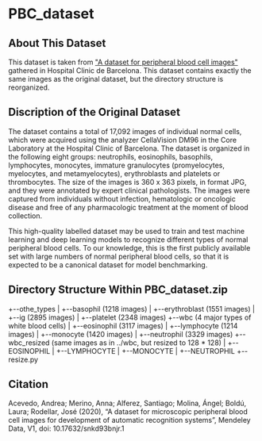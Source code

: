 # PBC_dataset

## About This Dataset
This dataset is taken from ["A dataset for peripheral blood cell images"](https://data.mendeley.com/datasets/snkd93bnjr/1) gathered in Hospital Clinic de Barcelona.
This dataset contains exactly the same images as the original dataset, but the directory structure is reorganized.

## Discription of the Original Dataset
The dataset contains a total of 17,092 images of individual normal cells, which were acquired using the analyzer CellaVision DM96 in the Core Laboratory at the Hospital Clinic of Barcelona. The dataset is organized in the following eight groups: neutrophils, eosinophils, basophils, lymphocytes, monocytes, immature granulocytes (promyelocytes, myelocytes, and metamyelocytes), erythroblasts and platelets or thrombocytes. The size of the images is 360 x 363 pixels, in format JPG, and they were annotated by expert clinical pathologists. The images were captured from individuals without infection, hematologic or oncologic disease and free of any pharmacologic treatment at the moment of blood collection.

This high-quality labelled dataset may be used to train and test machine learning and deep learning models to recognize different types of normal peripheral blood cells. To our knowledge, this is the first publicly available set with large numbers of normal peripheral blood cells, so that it is expected to be a canonical dataset for model benchmarking.


## Directory Structure Within PBC_dataset.zip
+--othe_types
|   +--basophil       (1218 images)
|   +--erythroblast   (1551 images)
|   +--ig             (2895 images)
|   +--platelet       (2348 images)
+--wbc (4 major types of white blood cells)
|   +--eosinophil     (3117 images)
|   +--lymphocyte     (1214 images)
|   +--monocyte       (1420 images)
|   +--neutrophil     (3329 images)
+--wbc_resized (same images as in ../wbc, but resized to 128 * 128)
|   +--EOSINOPHIL
|   +--LYMPHOCYTE
|   +--MONOCYTE
|   +--NEUTROPHIL
+--resize.py 
   

## Citation
Acevedo, Andrea; Merino, Anna; Alferez, Santiago; Molina, Ángel; Boldú, Laura; Rodellar, José (2020), “A dataset for microscopic peripheral blood cell images for development of automatic recognition systems”, Mendeley Data, V1, doi: 10.17632/snkd93bnjr.1


